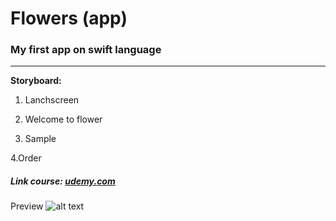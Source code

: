 # Flowers (app)
### My first app on swift language
---
**Storyboard:**
1. Lanchscreen

2. Welcome to flower

3. Sample

4.Order

##### Link course: [udemy.com](https://www.udemy.com/ios-app-development-for-beginners/)

Preview
![alt text](https://s104vla.storage.yandex.net/rdisk/0e7b27abd758f9bdaff250034b1da43d3cb1a28bb45fb8fb9ffa262a052180d1/5ba3f030/5O4ZgyKaXzz1M6KhiZCRBhMGgWFaypUhEwF2X-kj1RoGYTQmyASTx2XMBIHpTF1U87aZ2GTNivjOELsa9YxpDw==?uid=0&filename=swift.png&disposition=inline&hash=&limit=0&content_type=image%2Fpng&fsize=1161091&hid=37659b0b35761a1ec7035c41894d1cb1&media_type=image&tknv=v2&etag=09004744a2c127c75864d81cdf007271&rtoken=EbQLmT69t0Dt&force_default=no&ycrid=na-73b55e2b75fdc233ea0f0c81491c6194-downloader8h&ts=576523fb86c00&s=9a5c737942edbf3dc2d5095982e50894250f3252c8c6d6db2c5074f8e7cbd32b&pb=U2FsdGVkX1-Q8zYVgp78YZjKV-CDnInskOoKXF0wic_1680HnvTdrphBH4-wMJKsfudk1oghenbcmLn6L9IzLVOgV4d8LauKD3aoYdjDcUQ)
